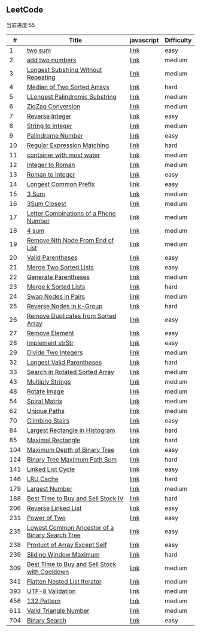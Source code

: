 ## LeetCode

当前进度:55

| #   | Title                                                                                                                             | javascript                | Difficulty |
| --- | --------------------------------------------------------------------------------------------------------------------------------- | ------------------------- | ---------- |
| 1   | [two sum](https://leetcode.com/problems/two-sum/)                                                                                 | [link](/src/1/index.js)   | easy       |
| 2   | [add two numbers](https://leetcode.com/problems/add-two-numbers/)                                                                 | [link](/src/2/index.js)   | medium     |
| 3   | [Longest Substring Without Repeating](https://leetcode.com/problems/longest-substring-without-repeating-characters/)              | [link](/src/3/index.js)   | medium     |
| 4   | [Median of Two Sorted Arrays](https://leetcode.com/problems/median-of-two-sorted-arrays/)                                         | [link](/src/4/index.js)   | hard       |
| 5   | [LLongest Palindromic Substring](https://leetcode.com/problems/longest-palindromic-substring/)                                    | [link](/src/5/index.js)   | medium     |
| 6   | [ZigZag Conversion](https://leetcode.com/problems/zigzag-conversion/)                                                             | [link](/src/6/index.js)   | medium     |
| 7   | [Reverse Integer](https://leetcode.com/problems/reverse-integer/)                                                                 | [link](/src/7/index.js)   | easy       |
| 8   | [String to Integer ](https://leetcode.com/problems/string-to-integer-atoi/)                                                       | [link](/src/8/index.js)   | medium     |
| 9   | [Palindrome Number](https://leetcode.com/problems/palindrome-number/)                                                             | [link](/src/9/index.js)   | easy       |
| 10  | [Regular Expression Matching](https://leetcode.com/problems/regular-expression-matching/)                                         | [link](/src/10/index.md)  | hard       |
| 11  | [container with most water](https://leetcode.com/problems/container-with-most-water/submissions/)                                 | [link](/src/11/index.js)  | medium     |
| 12  | [ Integer to Roman](https://leetcode.com/problems/integer-to-roman/)                                                              | [link](/src/12/index.js)  | medium     |
| 13  | [ Roman to Integer ](https://leetcode.com/problems/roman-to-integer/)                                                             | [link](/src/13/index.js)  | easy       |
| 14  | [Longest Common Prefix](https://leetcode.com/problems/longest-common-prefix/)                                                     | [link](/src/14/index.js)  | easy       |
| 15  | [3 Sum](https://leetcode.com/problems/3sum/)                                                                                      | [link](/src/15/index.js)  | medium     |
| 16  | [3Sum Closest](https://leetcode.com/problems/3sum-closest/)                                                                       | [link](/src/16/index.js)  | medium     |
| 17  | [Letter Combinations of a Phone Number](https://leetcode.com/problems/letter-combinations-of-a-phone-number/)                     | [link](/src/17/index.js)  | medium     |
| 18  | [4 sum](https://leetcode.com/problems/4sum/)                                                                                      | [link](/src/18/index.js)  | medium     |
| 19  | [Remove Nth Node From End of List](https://leetcode.com/problems/remove-nth-node-from-end-of-list/)                               | [link](/src/19/index.js)  | medium     |
| 20  | [ Valid Parentheses](https://leetcode.com/problems/valid-parentheses/)                                                            | [link](/src/20/index.js)  | easy       |
| 21  | [ Merge Two Sorted Lists](https://leetcode.com/problems/merge-two-sorted-lists/)                                                  | [link](/src/21/index.js)  | easy       |
| 22  | [ Generate Parentheses](https://leetcode.com/problems/generate-parentheses/)                                                      | [link](/src/22/index.js)  | medium     |
| 23  | [ Merge k Sorted Lists](https://leetcode.com/problems/merge-k-sorted-lists/)                                                      | [link](/src/23/index.md)  | hard       |
| 24  | [Swap Nodes in Pairs](https://leetcode.com/problems/swap-nodes-in-pairs/)                                                         | [link](/src/24/index.js)  | medium     |
| 25  | [Reverse Nodes in k-Group](https://leetcode.com/problems/reverse-nodes-in-k-group/)                                               | [link](/src/25/index.js)  | hard       |
| 26  | [ Remove Duplicates from Sorted Array](https://leetcode.com/problems/remove-duplicates-from-sorted-array/)                        | [link](/src/26/index.js)  | easy       |
| 27  | [ Remove Element](https://leetcode.com/problems/remove-element/)                                                                  | [link](/src/27/index.js)  | easy       |
| 28  | [ Implement strStr](https://leetcode.com/problems/implement-strstr/)                                                              | [link](/src/28/index.md)  | easy       |
| 29  | [Divide Two Integers](https://leetcode.com/problems/divide-two-integers/)                                                         | [link](/src/29/index.js)  | medium     |
| 32  | [Longest Valid Parentheses](https://leetcode.com/problems/longest-valid-parentheses/)                                             | [link](/src/32/index.js)  | hard       |
| 33  | [Search in Rotated Sorted Array](https://leetcode.com/problems/search-in-rotated-sorted-array/)                                   | [link](/src/33/index.js)  | medium     |
| 43  | [ Multiply Strings](https://leetcode.com/problems/multiply-strings/)                                                              | [link](/src/43/index.md)  | medium     |
| 48  | [Rotate Image](https://leetcode.com/problems/rotate-image/)                                                                       | [link](/src/48/index.js)  | medium     |
| 54  | [Spiral Matrix](https://leetcode.com/problems/spiral-matrix/)                                                                     | [link](/src/54/index.js)  | medium     |
| 62  | [Unique Paths](https://leetcode.com/problems/unique-paths/)                                                                       | [link](/src/62/index.md)  | medium     |
| 70  | [ Climbing Stairs](https://leetcode.com/problems/climbing-stairs/)                                                                | [link](/src/70/index.js)  | easy       |
| 84  | [Largest Rectangle in Histogram](https://leetcode.com/problems/largest-rectangle-in-histogram/)                                   | [link](/src/84/index.md)  | hard       |
| 85  | [Maximal Rectangle](https://leetcode.com/problems/maximal-rectangle/)                                                             | [link](/src/85/index.js)  | hard       |
| 104 | [ Maximum Depth of Binary Tree](https://leetcode.com/problems/maximum-depth-of-binary-tree/solution/)                             | [link](/src/104/index.js) | easy       |
| 124 | [ Binary Tree Maximum Path Sum ](https://leetcode.com/problems/binary-tree-maximum-path-sum/)                                     | [link](/src/124/index.js) | hard       |
| 141 | [Linked List Cycle ](https://leetcode.com/problems/linked-list-cycle/)                                                            | [link](/src/141/index.js) | easy       |
| 146 | [ LRU Cache ](https://leetcode.com/problems/lru-cache/)                                                                           | [link](/src/146/index.js) | hard       |
| 179 | [ Largest Number ](https://leetcode.com/problems/largest-number/)                                                                 | [link](/src/179/index.js) | medium     |
| 188 | [Best Time to Buy and Sell Stock IV](https://leetcode.com/problems/best-time-to-buy-and-sell-stock-iv/)                           | [link](/src/188/index.md) | hard       |
| 206 | [ Reverse Linked List ](https://leetcode.com/problems/reverse-linked-list/)                                                       | [link](/src/206/index.js) | easy       |
| 231 | [Power of Two](https://leetcode.com/problems/power-of-two/)                                                                       | [link](/src/231/index.js) | easy       |
| 235 | [ Lowest Common Ancestor of a Binary Search Tree ](https://leetcode.com/problems/lowest-common-ancestor-of-a-binary-search-tree/) | [link](/src/235/index.js) | easy       |
| 238 | [ Product of Array Except Self ](https://leetcode.com/problems/product-of-array-except-self/)                                     | [link](/src/238/index.js) | easy       |
| 239 | [Sliding Window Maximum](https://leetcode.com/problems/sliding-window-maximum/)                                                   | [link](/src/239/index.js) | hard       |
| 309 | [Best Time to Buy and Sell Stock with Cooldown](https://leetcode.com/problems/best-time-to-buy-and-sell-stock-with-cooldown/)     | [link](/src/309/index.md) | medium     |
| 341 | [Flatten Nested List Iterator](https://leetcode.com/problems/flatten-nested-list-iterator/)                                       | [link](/src/341/index.js) | medium     |
| 393 | [UTF-8 Validation](https://leetcode.com/problems/utf-8-validation/)                                                               | [link](/src/393/index.js) | medium     |
| 456 | [132 Pattern](https://leetcode.com/problems/132-pattern/)                                                                         | [link](/src/456/index.js) | medium     |
| 611 | [ Valid Triangle Number ](https://leetcode.com/problems/valid-triangle-number/)                                                   | [link](/src/611/index.js) | medium     |
| 704 | [Binary Search](https://leetcode.com/problems/binary-search/)                                                                     | [link](/src/704/index.js) | easy       |
